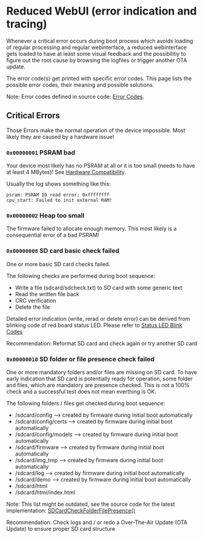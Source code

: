 # Reduced WebUI (error indication and tracing)

Whenever a critical error occurs during boot process which avoids loading of regular processing and regular webinterface, a reduced webinterface gets loaded to have at least some visual feedback and the possibilitiy to figure out the root cause by browsing the logfiles or trigger another OTA update.

The error code(s) get printed with specific error codes. This page lists the possible error codes, their meaning and possible solutions.

Note: Error codes defined in source code: [Error Codes](https://github.com/Slider0007/AI-on-the-edge-device/blob/develop/code/components/jomjol_helper/system.h).


## Critical Errors
Those Errors make the normal operation of the device impossible.
Most likely they are caused by a hardware issue!

### `0x00000001` PSRAM bad
Your device most likely has no PSRAM at all or it is too small (needs to have at least 4 MBytes)!
See [Hardware Compatibility](../Hardware-Compatibility).

Usually the log shows something like this:
```
psram: PSRAM ID read error: 0xffffffff
cpu_start: Failed to init external RAM!
```

### `0x00000002` Heap too small
The firmware failed to allocate enough memory. This most likely is a consequential error of a bad PSRAM!

### `0x00000008` SD card basic check failed
One or more basic SD card checks failed.

The following checks are performed during boot sequence:

 - Write a file (sdcard/sdcheck.txt) to SD card with some generic text
 - Read the written file back
 - CRC verification
 - Delete the file

Detailed error indication (write, rerad or delete error) can be derived from blinking code of red board status LED. Please refer to [Status LED Blink Codes](StatusLED_BlinkCodes.md)

Recommendation: Reformat SD card and check again or try another SD card

### `0x00000010` SD folder or file presence check failed
One or more mandatory folders and/or files are missing on SD card.
To have early indication that SD card is potentially ready for operation, some folder and files, which are mandatory are presence checked. This is not a 100% check and a successful test does not mean everthing is OK.

The following folders / files get checked during boot sequence:

- /sdcard/config --> created by firmware during initial boot automatically
- /sdcard/config/certs --> created by firmware during initial boot automatically
- /sdcard/config/models --> created by firmware during initial boot automatically
- /sdcard/firmware --> created by firmware during initial boot automatically
- /sdcard/img_tmp --> created by firmware during initial boot automatically
- /sdcard/log --> created by firmware during initial boot automatically
- /sdcard/demo --> created by firmware during initial boot automatically
- /sdcard/html
- /sdcard/html/index.html

Note: This list might be outdated, see the source code for the latest implementation: [SDCardCheckFolderFilePresence()](https://github.com/slider0007/AI-on-the-edge-device/blob/develop/code/components/jomjol_helper/sdcard_check.cpp#L14)

Recommendation: Check logs and / or redo a Over-The-Air Update (OTA Update) to ensure proper SD card structure


